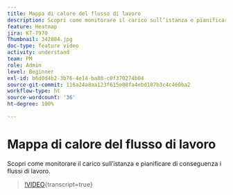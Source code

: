 ```yaml
---
title: Mappa di calore del flusso di lavoro
description: Scopri come monitorare il carico sull’istanza e pianificare di conseguenza i flussi di lavoro.
feature: Heatmap
jira: KT-7970
Thumbnail: 342084.jpg
doc-type: feature video
activity: understand
team: PM
role: Admin
level: Beginner
exl-id: b6d0d4b2-3b76-4e14-ba80-c0f370274b04
source-git-commit: 116a24a8aa123f615e08fa4ebd187b3c4c460ba2
workflow-type: ht
source-wordcount: '36'
ht-degree: 100%

---
```


# Mappa di calore del flusso di lavoro

Scopri come monitorare il carico sull’istanza e pianificare di conseguenza i flussi di lavoro.

>[!VIDEO](https://video.tv.adobe.com/v/342084?quality=12&learn=on){transcript=true}
